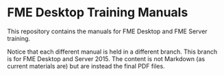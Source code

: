 # FME Desktop Training Manuals #

This repository contains the manuals for FME Desktop and FME Server training.

Notice that each different manual is held in a different branch. This branch is for FME Desktop and Server 2015. The content is not Markdown (as current materials are) but are instead the final PDF files.